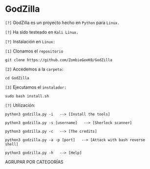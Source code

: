 # GodZilla

`[?]` GodZilla es un proyecto hecho en `Python` para `Linux.`

`[?]` Ha sido testeado en `Kali Linux.`

`[?]` Instalación en `Linux:`

`[1]` Clonamos el `repositorio`
 
    git clone https://github.com/ZombieGeeK0/GodZilla
`[2]` Accedemos a la `carpeta:`

    cd GodZilla
`[3]` Ejecutamos el `instalador:`

    sudo bash install.sh
`[?]` Utilización:

    python3 godzilla.py -i   --> [Install the tools] 
    
    python3 godzilla.py -s [username]   --> [Sherlock scanner]
    
    python3 godzilla.py -c   --> [The credits] 

    python3 godzilla.py -a -p [port]   --> [Attack with bash reverse shell]

    python3 godzilla.py -h   --> [Help]

AGRUPAR POR CATEGORÍAS
